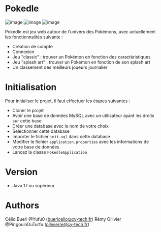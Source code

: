 # Pokedle
![image](https://user-images.githubusercontent.com/91423302/236711938-5e7ae3f7-eb12-4dab-bb3f-6978da6f8f86.png)
![image](https://user-images.githubusercontent.com/91423302/236712034-174f23b1-6609-4fa9-9d18-2c70a0fe15fb.png)
![image](https://user-images.githubusercontent.com/91423302/236712090-ea08035a-7dd5-449a-9d1d-66dd8c68303d.png)

Pokedle est jeu web autour de l'univers des Pokémons, avec actuellement les fonctionnalités suivante :

- Création de compte
- Connexion
- Jeu "classic" : trouver un Pokémon en fonction des caractéristiques
- Jeu "splash art" : trouver un Pokémon en fonction de son splash art
- Un classement des meilleurs joueurs journalier

# Initialisation

Pour initialiser le projet, il faut effectuer les étapes suivantes :

- Cloner le projet
- Avoir une base de données MySQL avec un utilisateur ayant les droits sur cette base
- Créer une database avec le nom de votre choix
- Selectionner cette database
- Importer le fichier `init.sql` dans cette database
- Modifier le fichier `application.properties` avec les informations de votre base de données
- Lancez la classe `PokedleApplication`

# Version

- Java 17 ou supérieur

# Authors

Célio Bueri @Yufu0 (buericelio@cy-tech.fr)
Rémy Ollivier @PingouinDuTurfu (ollivierre@cy-tech.fr)
